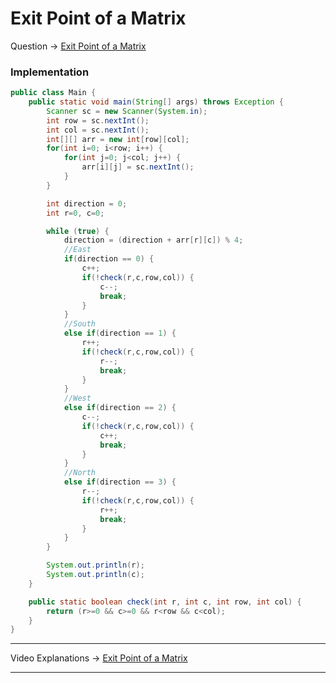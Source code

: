 # Exit Point of a Matrix
Question -> [Exit Point of a Matrix](https://nados.io/question/exit-point-of-a-matrix?zen=true)    

### Implementation
```java
public class Main {
    public static void main(String[] args) throws Exception {
        Scanner sc = new Scanner(System.in);
        int row = sc.nextInt();
        int col = sc.nextInt();
        int[][] arr = new int[row][col];
        for(int i=0; i<row; i++) {
            for(int j=0; j<col; j++) {
                arr[i][j] = sc.nextInt();
            }
        }

        int direction = 0;
        int r=0, c=0;

        while (true) {
            direction = (direction + arr[r][c]) % 4;
            //East
            if(direction == 0) {
                c++;
                if(!check(r,c,row,col)) {
                    c--;
                    break;
                }
            }
            //South
            else if(direction == 1) {
                r++;
                if(!check(r,c,row,col)) {
                    r--;
                    break;
                }
            }
            //West
            else if(direction == 2) {
                c--;
                if(!check(r,c,row,col)) {
                    c++;
                    break;
                }    
            }
            //North
            else if(direction == 3) {
                r--;
                if(!check(r,c,row,col)) {
                    r++;
                    break;
                }
            }
        }

        System.out.println(r);
        System.out.println(c);
    }

    public static boolean check(int r, int c, int row, int col) {
        return (r>=0 && c>=0 && r<row && c<col);
    }
}
```
---
Video Explanations -> [Exit Point of a Matrix](https://youtu.be/FUBlb360kqU?list=PL-Jc9J83PIiFkOETg2Ybq-FMuJjkZSGeH)   
<hr>
